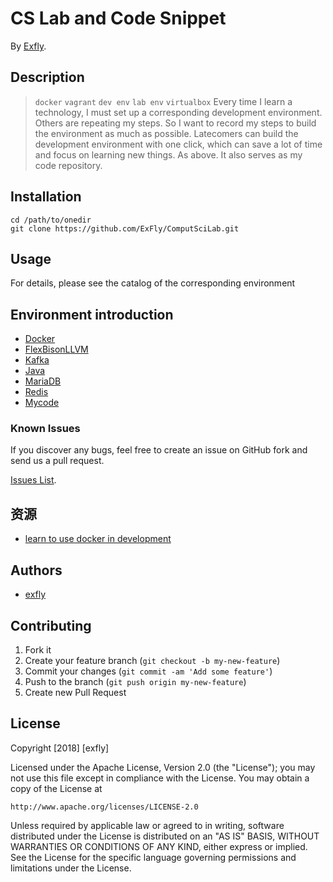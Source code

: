 <!-- https://github.com/stephzilla/readme/blob/master/README.md -->
# CS Lab and Code Snippet
<!-- If you'd like to use a logo instead uncomment this code and remove the text above this line

  ![Logo](URL to logo img file goes here)

-->

By [Exfly](https://exfly.github.io/about/).

## Description
> `docker` `vagrant` `dev env` `lab env` `virtualbox`
Every time I learn a technology, I must set up a corresponding development environment. Others are repeating my steps. So I want to record my steps to build the environment as much as possible. Latecomers can build the development environment with one click, which can save a lot of time and focus on learning new things. As above. It also serves as my code repository.

## Installation

```shell
cd /path/to/onedir
git clone https://github.com/ExFly/ComputSciLab.git
```

## Usage

For details, please see the catalog of the corresponding environment

## Environment introduction

* [Docker](/ExFly/ComputSciLab/Docker)
* [FlexBisonLLVM](/ExFly/ComputSciLab/FlexBisonLLVM)
* [Kafka](/ExFly/ComputSciLab/Kafka)
* [Java](/ExFly/ComputSciLab/set_path.sh)
* [MariaDB](/ExFly/ComputSciLab/MariaDB)
* [Redis](/ExFly/ComputSciLab/Redis)
* [Mycode](/ExFly/ComputSciLab/Code)

### Known Issues

If you discover any bugs, feel free to create an issue on GitHub fork and
send us a pull request.

[Issues List](https://github.com/ExFly/ComputSciLab/issues).

## 资源
* [learn to use docker in development](https://github.com/coderjourney/03-learn-to-use-docker-in-development)


## Authors

* [exfly](https://github.com/ExFly)

## Contributing

1. Fork it
2. Create your feature branch (`git checkout -b my-new-feature`)
3. Commit your changes (`git commit -am 'Add some feature'`)
4. Push to the branch (`git push origin my-new-feature`)
5. Create new Pull Request


## License

Copyright [2018] [exfly]

Licensed under the Apache License, Version 2.0 (the "License");
you may not use this file except in compliance with the License.
You may obtain a copy of the License at

    http://www.apache.org/licenses/LICENSE-2.0

Unless required by applicable law or agreed to in writing, software
distributed under the License is distributed on an "AS IS" BASIS,
WITHOUT WARRANTIES OR CONDITIONS OF ANY KIND, either express or implied.
See the License for the specific language governing permissions and
limitations under the License.

